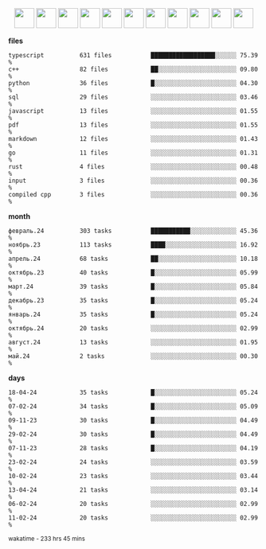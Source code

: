 <div align="center"><img src="https://assets.leetcode.com/static_assets/marketing/2024-200-lg.png" width="40" height="40"> <img src="https://assets.leetcode.com/static_assets/marketing/2024-100-lg.png" width="40" height="40"> <img src="https://assets.leetcode.com/static_assets/marketing/2024-50-lg.png" width="40" height="40"> <img src="https://assets.leetcode.com/static_assets/marketing/lg50.png" width="40" height="40"> <img src="https://leetcode.com/static/images/badges/dcc-2024-9.png" width="40" height="40"> <img src="https://leetcode.com/static/images/badges/dcc-2024-4.png" width="40" height="40"> <img src="https://leetcode.com/static/images/badges/dcc-2024-3.png" width="40" height="40"> <img src="https://leetcode.com/static/images/badges/dcc-2024-2.png" width="40" height="40"> <img src="https://leetcode.com/static/images/badges/dcc-2024-1.png" width="40" height="40"> <img src="https://leetcode.com/static/images/badges/dcc-2023-12.png" width="40" height="40"> <img src="https://leetcode.com/static/images/badges/dcc-2023-11.png" width="40" height="40"> </div>

**files**
```text
typescript          631 files           ██████████████████░░░░░░ 75.39 %             
c++                 82 files            ██░░░░░░░░░░░░░░░░░░░░░░ 09.80 %             
python              36 files            █░░░░░░░░░░░░░░░░░░░░░░░ 04.30 %             
sql                 29 files            ░░░░░░░░░░░░░░░░░░░░░░░░ 03.46 %             
javascript          13 files            ░░░░░░░░░░░░░░░░░░░░░░░░ 01.55 %             
pdf                 13 files            ░░░░░░░░░░░░░░░░░░░░░░░░ 01.55 %             
markdown            12 files            ░░░░░░░░░░░░░░░░░░░░░░░░ 01.43 %             
go                  11 files            ░░░░░░░░░░░░░░░░░░░░░░░░ 01.31 %             
rust                4 files             ░░░░░░░░░░░░░░░░░░░░░░░░ 00.48 %             
input               3 files             ░░░░░░░░░░░░░░░░░░░░░░░░ 00.36 %             
compiled cpp        3 files             ░░░░░░░░░░░░░░░░░░░░░░░░ 00.36 %             
```

**month**
```text
февраль.24          303 tasks           ███████████░░░░░░░░░░░░░ 45.36 %             
ноябрь.23           113 tasks           ████░░░░░░░░░░░░░░░░░░░░ 16.92 %             
апрель.24           68 tasks            ██░░░░░░░░░░░░░░░░░░░░░░ 10.18 %             
октябрь.23          40 tasks            █░░░░░░░░░░░░░░░░░░░░░░░ 05.99 %             
март.24             39 tasks            █░░░░░░░░░░░░░░░░░░░░░░░ 05.84 %             
декабрь.23          35 tasks            █░░░░░░░░░░░░░░░░░░░░░░░ 05.24 %             
январь.24           35 tasks            █░░░░░░░░░░░░░░░░░░░░░░░ 05.24 %             
октябрь.24          20 tasks            ░░░░░░░░░░░░░░░░░░░░░░░░ 02.99 %             
август.24           13 tasks            ░░░░░░░░░░░░░░░░░░░░░░░░ 01.95 %             
май.24              2 tasks             ░░░░░░░░░░░░░░░░░░░░░░░░ 00.30 %             
```

**days**
```text
18-04-24            35 tasks            █░░░░░░░░░░░░░░░░░░░░░░░ 05.24 %             
07-02-24            34 tasks            █░░░░░░░░░░░░░░░░░░░░░░░ 05.09 %             
09-11-23            30 tasks            █░░░░░░░░░░░░░░░░░░░░░░░ 04.49 %             
29-02-24            30 tasks            █░░░░░░░░░░░░░░░░░░░░░░░ 04.49 %             
07-11-23            28 tasks            █░░░░░░░░░░░░░░░░░░░░░░░ 04.19 %             
23-02-24            24 tasks            ░░░░░░░░░░░░░░░░░░░░░░░░ 03.59 %             
10-02-24            23 tasks            ░░░░░░░░░░░░░░░░░░░░░░░░ 03.44 %             
13-04-24            21 tasks            ░░░░░░░░░░░░░░░░░░░░░░░░ 03.14 %             
06-02-24            20 tasks            ░░░░░░░░░░░░░░░░░░░░░░░░ 02.99 %             
11-02-24            20 tasks            ░░░░░░░░░░░░░░░░░░░░░░░░ 02.99 %             
```

<sub>wakatime - 233 hrs 45 mins</sub>